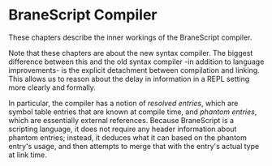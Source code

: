 # BraneScript Compiler
These chapters describe the inner workings of the BraneScript compiler.

Note that these chapters are about the new syntax compiler. The biggest difference between this and the old syntax compiler -in addition to language improvements- is the explicit detachment between compilation and linking. This allows us to reason about the delay in information in a REPL setting more clearly and formally.

In particular, the compiler has a notion of _resolved entries_, which are symbol table entries that are known at compile time, and _phantom entries_, which are essentially external references. Because BraneScript is a scripting language, it does not require any header information about phantom entries; instead, it deduces what it can based on the phantom entry's usage, and then attempts to merge that with the entry's actual type at link time.


